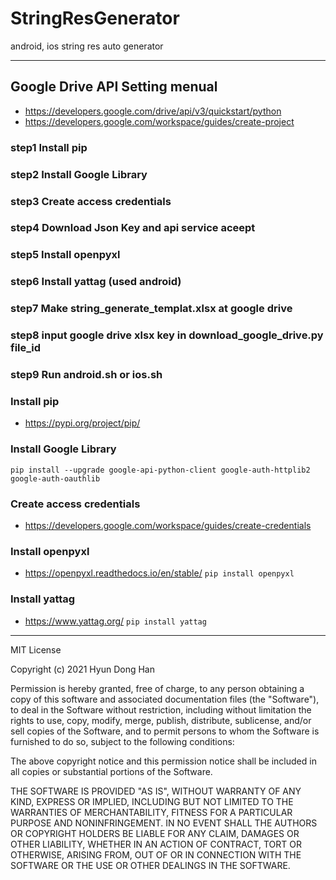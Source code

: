 # StringResGenerator
android, ios string res auto generator

-----

## Google Drive API Setting menual
- https://developers.google.com/drive/api/v3/quickstart/python
- https://developers.google.com/workspace/guides/create-project

### step1 Install pip
### step2 Install Google Library
### step3 Create access credentials
### step4 Download Json Key and api service aceept
### step5 Install openpyxl
### step6 Install yattag (used android)
### step7 Make string_generate_templat.xlsx at google drive 
### step8 input google drive xlsx key in download_google_drive.py file_id 
### step9 Run android.sh or ios.sh

### Install pip
- https://pypi.org/project/pip/

### Install Google Library
```pip install --upgrade google-api-python-client google-auth-httplib2 google-auth-oauthlib```

### Create access credentials 
- https://developers.google.com/workspace/guides/create-credentials

### Install openpyxl
- https://openpyxl.readthedocs.io/en/stable/
``` pip install openpyxl ```

### Install yattag
- https://www.yattag.org/
``` pip install yattag ```

-----
MIT License

Copyright (c) 2021 Hyun Dong Han

Permission is hereby granted, free of charge, to any person obtaining a copy
of this software and associated documentation files (the "Software"), to deal
in the Software without restriction, including without limitation the rights
to use, copy, modify, merge, publish, distribute, sublicense, and/or sell
copies of the Software, and to permit persons to whom the Software is
furnished to do so, subject to the following conditions:

The above copyright notice and this permission notice shall be included in all
copies or substantial portions of the Software.

THE SOFTWARE IS PROVIDED "AS IS", WITHOUT WARRANTY OF ANY KIND, EXPRESS OR
IMPLIED, INCLUDING BUT NOT LIMITED TO THE WARRANTIES OF MERCHANTABILITY,
FITNESS FOR A PARTICULAR PURPOSE AND NONINFRINGEMENT. IN NO EVENT SHALL THE
AUTHORS OR COPYRIGHT HOLDERS BE LIABLE FOR ANY CLAIM, DAMAGES OR OTHER
LIABILITY, WHETHER IN AN ACTION OF CONTRACT, TORT OR OTHERWISE, ARISING FROM,
OUT OF OR IN CONNECTION WITH THE SOFTWARE OR THE USE OR OTHER DEALINGS IN THE
SOFTWARE.